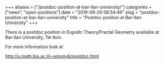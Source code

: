 +++
aliases = ["/postdoc-position-at-bar-ilan-university/"]
categories = ["news", "open-positions"]
date = "2019-08-20 08:54:46"
slug = "postdoc-position-at-bar-ilan-university"
title = "Postdoc position at Bar-Ilan University"
+++

There is a postdoc position in Ergodic Theory/Fractal Geometry available
at Bar-Ilan University, Tel Aviv.

For more information look at

<http://u.math.biu.ac.il/~solomyb/postdoc.html>
